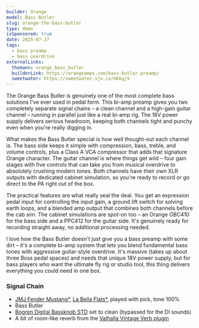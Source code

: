 ```yaml
---
builder: Orange
model: Bass Butler
slug: orange-the-bass-butler
type: demo
isSponsored: true
date: 2025-07-27
tags:
  - bass preamp
  - bass overdrive
externalLinks:
  thomann: orange_bass_butler
  builderLink: https://orangeamps.com/bass-butler-preamp/
  sweetwater: https://sweetwater.sjv.io/GKkgjV
---
```


The Orange Bass Butler is genuinely one of the most complete bass solutions I've ever used in pedal form. This bi-amp preamp gives you two completely separate signal chains – a clean channel and a high-gain guitar channel – running in parallel just like a real bi-amp rig. The 18V power supply delivers serious headroom, keeping both channels tight and punchy even when you're really digging in.

What makes the Bass Butler special is how well thought-out each channel is. The bass side keeps it simple with compression, bass, treble, and volume controls, plus a Class A VCA compressor that adds that signature Orange character. The guitar channel is where things get wild – four gain stages with five controls that can take you from musical overdrive to absolutely crushing modern tones. Both channels have their own XLR outputs with dedicated cabinet simulation, so you're ready to record or go direct to the PA right out of the box.

The practical features are what really seal the deal. You get an expression pedal input for controlling the input gain, a ground lift switch for solving earth loops, and a blended amp output that combines both channels before the cab sim. The cabinet simulations are spot-on too – an Orange OBC410 for the bass side and a PPC412 for the guitar side. It's genuinely ready for recording straight away, no additional processing needed.

I love how the Bass Butler doesn't just give you a bass preamp with some dirt – it's a complete bi-amp system that lets you blend fundamental bass tones with aggressive guitar-style overdrive. It's massive (takes up about three Boss pedal spaces) and needs that unique 18V power supply, but for bass players who want the ultimate fly rig or studio tool, this thing delivers everything you could need in one box.

### Signal Chain

- [JMJ Fender Mustang\*](https://sweetwater.sjv.io/R5A6bg), [La Bella Flats\*](https://sweetwater.sjv.io/WqZN6Z), played with pick, tone 100%
- Bass Butler
- [Bogren Digital Bassknob STD](https://bogrendigital.com/collections/ampknob/products/bassknob-std) set to clean (bypassed for the DI sounds)
- A bit of room-like reverb from the [Valhalla Vintage Verb plugin](https://valhalladsp.com/shop/reverb/valhalla-vintage-verb/)
